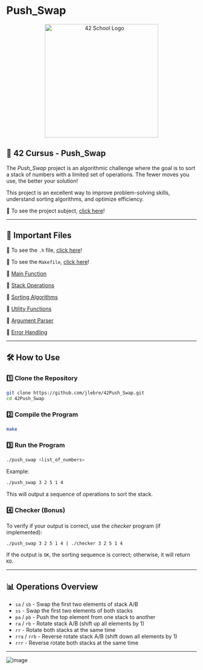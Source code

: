 # Push_Swap

<p align="center">
  <img src="https://user-images.githubusercontent.com/94384240/170144677-24ff4d41-6e4a-491a-adfa-7dcf0eac630a.jpeg" alt="42 School Logo" width="300">
</p>

## 🔢 42 Cursus - Push_Swap

The *Push_Swap* project is an algorithmic challenge where the goal is to sort a stack of numbers with a limited set of operations.
The fewer moves you use, the better your solution!

This project is an excellent way to improve problem-solving skills, understand sorting algorithms, and optimize efficiency.

📜 To see the project subject, [click here](https://github.com/jlebre/42Push_Swap/blob/main/push_swap.pdf)!

---

## 📂 Important Files

🔹 To see the `.h` file, [click here](https://github.com/jlebre/42Push_Swap/blob/main/push_swap.h)!

🔹 To see the `Makefile`, [click here](https://github.com/jlebre/42Push_Swap/blob/main/Makefile)!

🔹 [Main Function](https://github.com/jlebre/42Push_Swap/blob/main/srcs/push_swap.c)

🔹 [Stack Operations](https://github.com/jlebre/42Push_Swap/blob/main/srcs/operations.c)

🔹 [Sorting Algorithms](https://github.com/jlebre/42Push_Swap/blob/main/srcs/sorting.c)

🔹 [Utility Functions](https://github.com/jlebre/42Push_Swap/blob/main/srcs/utils.c)

🔹 [Argument Parser](https://github.com/jlebre/42Push_Swap/blob/main/srcs/parser.c)

🔹 [Error Handling](https://github.com/jlebre/42Push_Swap/blob/main/srcs/error.c)

---

## 🛠 How to Use

### 1️⃣ Clone the Repository
```bash
git clone https://github.com/jlebre/42Push_Swap.git
cd 42Push_Swap
```

### 2️⃣ Compile the Program
```bash
make
```

### 3️⃣ Run the Program
```bash
./push_swap <list_of_numbers>
```
Example:
```bash
./push_swap 3 2 5 1 4
```

This will output a sequence of operations to sort the stack.

### 4️⃣ Checker (Bonus)
To verify if your output is correct, use the *checker* program (if implemented):
```bash
./push_swap 3 2 5 1 4 | ./checker 3 2 5 1 4
```
If the output is `OK`, the sorting sequence is correct; otherwise, it will return `KO`.

---

## 📊 Operations Overview

- `sa` / `sb` - Swap the first two elements of stack A/B
- `ss` - Swap the first two elements of both stacks
- `pa` / `pb` - Push the top element from one stack to another
- `ra` / `rb` - Rotate stack A/B (shift up all elements by 1)
- `rr` - Rotate both stacks at the same time
- `rra` / `rrb` - Reverse rotate stack A/B (shift down all elements by 1)
- `rrr` - Reverse rotate both stacks at the same time

---

![image](https://github.com/user-attachments/assets/2f108f98-715c-4416-90c0-f2ce22348269)
